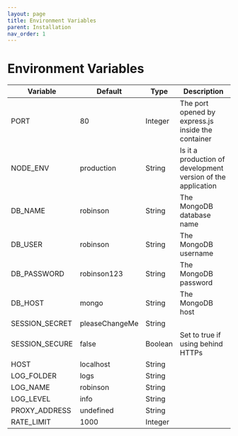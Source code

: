 ```yaml
---
layout: page
title: Environment Variables
parent: Installation
nav_order: 1
---
```


# Environment Variables

| Variable       | Default        | Type    | Description |
|----------------|----------------|---------|-------------|
| PORT           | 80             | Integer | The port opened by express.js inside the container |
| NODE_ENV       | production     | String  | Is it a production of development version of the application |
| DB_NAME        | robinson       | String  | The MongoDB database name |
| DB_USER        | robinson       | String  | The MongoDB username |
| DB_PASSWORD    | robinson123    | String  | The MongoDB password |
| DB_HOST        | mongo          | String  | The MongoDB host |
| SESSION_SECRET | pleaseChangeMe | String  |             |
| SESSION_SECURE | false          | Boolean | Set to true if using behind HTTPs |
| HOST           | localhost      | String  |             |
| LOG_FOLDER     | logs           | String  |             |
| LOG_NAME       | robinson       | String  |             |
| LOG_LEVEL      | info           | String  |             |
| PROXY_ADDRESS  | undefined      | String  |             |
| RATE_LIMIT     | 1000           | Integer |             |